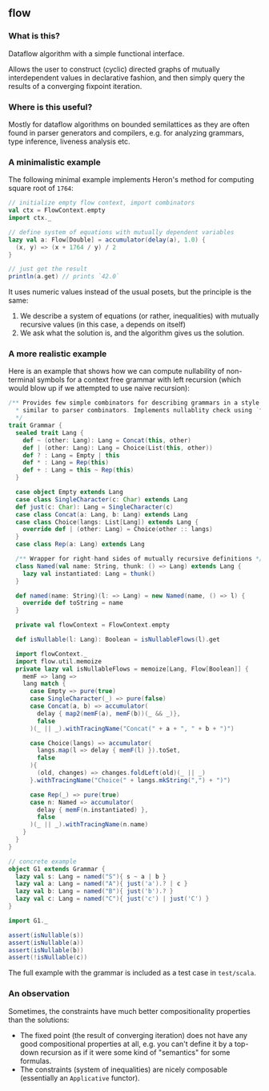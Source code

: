 <BADGES>

## flow

### What is this?

Dataflow algorithm with a simple functional interface.

Allows the user to construct (cyclic) directed graphs of mutually interdependent values in declarative fashion, and then simply query the results of a converging fixpoint iteration.

### Where is this useful?

Mostly for dataflow algorithms on bounded semilattices as they are often found in parser generators and compilers, e.g. for analyzing grammars, type inference, liveness analysis etc.

### A minimalistic example

The following minimal example implements Heron's method for computing square root of `1764`:

```scala
// initialize empty flow context, import combinators
val ctx = FlowContext.empty
import ctx._

// define system of equations with mutually dependent variables
lazy val a: Flow[Double] = accumulator(delay(a), 1.0) {
  (x, y) => (x + 1764 / y) / 2
}

// just get the result
println(a.get) // prints `42.0`
```

It uses numeric values instead of the usual posets, but the principle is the same:

  1. We describe a system of equations (or rather, inequalities) with mutually recursive values (in this case, `a` depends on itself)
  2. We ask what the solution is, and the algorithm gives us the solution.

### A more realistic example

Here is an example that shows how we can compute nullability of non-terminal symbols for a context free grammar with left recursion (which would blow up if we attempted to use naive recursion):

```scala
/** Provides few simple combinators for describing grammars in a style
  * similar to parser combinators. Implements nullablity check using `flow`.
  */
trait Grammar {
  sealed trait Lang {
    def ~ (other: Lang): Lang = Concat(this, other)
    def | (other: Lang): Lang = Choice(List(this, other))
    def ? : Lang = Empty | this
    def * : Lang = Rep(this)
    def + : Lang = this ~ Rep(this)
  }

  case object Empty extends Lang
  case class SingleCharacter(c: Char) extends Lang
  def just(c: Char): Lang = SingleCharacter(c)
  case class Concat(a: Lang, b: Lang) extends Lang
  case class Choice(langs: List[Lang]) extends Lang {
    override def | (other: Lang) = Choice(other :: langs)
  }
  case class Rep(a: Lang) extends Lang

  /** Wrapper for right-hand sides of mutually recursive definitions */
  class Named(val name: String, thunk: () => Lang) extends Lang {
    lazy val instantiated: Lang = thunk()
  }

  def named(name: String)(l: => Lang) = new Named(name, () => l) {
    override def toString = name
  }

  private val flowContext = FlowContext.empty

  def isNullable(l: Lang): Boolean = isNullableFlows(l).get

  import flowContext._
  import flow.util.memoize
  private lazy val isNullableFlows = memoize[Lang, Flow[Boolean]] {
    memF => lang =>
    lang match {
      case Empty => pure(true)
      case SingleCharacter(_) => pure(false)
      case Concat(a, b) => accumulator(
        delay { map2(memF(a), memF(b))(_ && _)}, 
        false
      )(_ || _).withTracingName("Concat(" + a + ", " + b + ")")

      case Choice(langs) => accumulator(
        langs.map(l => delay { memF(l) }).toSet,
        false
      ){ 
        (old, changes) => changes.foldLeft(old)(_ || _)
      }.withTracingName("Choice(" + langs.mkString(",") + ")")

      case Rep(_) => pure(true)
      case n: Named => accumulator(
        delay { memF(n.instantiated) },
        false
      )(_ || _).withTracingName(n.name)
    }
  }
}

// concrete example
object G1 extends Grammar {
  lazy val s: Lang = named("S"){ s ~ a | b }
  lazy val a: Lang = named("A"){ just('a').? | c }
  lazy val b: Lang = named("B"){ just('b').? }
  lazy val c: Lang = named("C"){ just('c') | just('C') }
}

import G1._

assert(isNullable(s))
assert(isNullable(a))
assert(isNullable(b))
assert(!isNullable(c))
```

The full example with the grammar is included as a test case in `test/scala`.

### An observation

Sometimes, the constraints have much better compositionality properties than the solutions:

  * The fixed point (the result of converging iteration) does not have any good compositional properties at all, e.g. you can't define it by a top-down recursion as if it were some kind of "semantics" for some formulas.
  * The constraints (system of inequalities) are nicely composable (essentially an `Applicative` functor).
